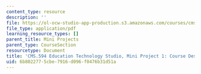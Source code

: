 ```yaml
---
content_type: resource
description: ''
file: https://ol-ocw-studio-app-production.s3.amazonaws.com/courses/cms-594-education-technology-studio-spring-2019/6b8022775cbe7916d096f0476b31d51a_MITCMS_594S19_mini1_learning.pdf
file_type: application/pdf
learning_resource_types: []
parent_title: Mini Projects
parent_type: CourseSection
resourcetype: Document
title: 'CMS.594 Education Technology Studio, Mini Project 1: Course Design'
uid: 6b802277-5cbe-7916-d096-f0476b31d51a
---
```

